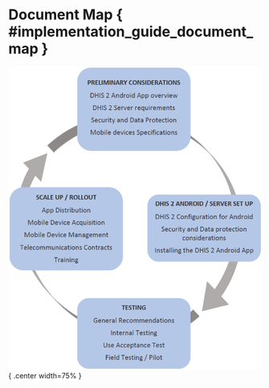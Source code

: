 # Document Map { #implementation_guide_document_map }

![](resources/images/implementation-guide-document_map.png){ .center width=75% }
